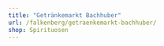 ```yaml
---
title: "Getränkemarkt Bachhuber"
url: /falkenberg/getraenkemarkt-bachhuber/
shop: Spirituosen
---
```

